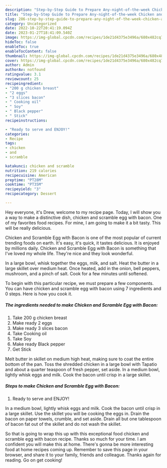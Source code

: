 ```yaml
---
description: "Step-by-Step Guide to Prepare Any-night-of-the-week Chicken and Scramble Egg with Bacon"
title: "Step-by-Step Guide to Prepare Any-night-of-the-week Chicken and Scramble Egg with Bacon"
slug: 286-step-by-step-guide-to-prepare-any-night-of-the-week-chicken-and-scramble-egg-with-bacon
category: Uncategorized
date: 2022-10-22T20:41:19.094Z
date: 2023-01-27T18:41:09.540Z
image: https://img-global.cpcdn.com/recipes/1de21d4375e3496a/680x482cq70/chicken-and-scramble-egg-with-bacon-recipe-main-photo.jpg
hideToc: false
enableToc: true
enableTocContent: false
thumbnail: https://img-global.cpcdn.com/recipes/1de21d4375e3496a/680x482cq70/chicken-and-scramble-egg-with-bacon-recipe-main-photo.jpg
cover: https://img-global.cpcdn.com/recipes/1de21d4375e3496a/680x482cq70/chicken-and-scramble-egg-with-bacon-recipe-main-photo.jpg
author: Admin
authorAv: notfound
ratingvalue: 3.1
reviewcount: 25
recipeingredient:
- "200 g chicken breast"
- "2 eggs"
- "3 slices bacon"
- " Cooking oil"
- " Soy"
- " Black pepper"
- " Stick"
recipeinstructions:

- "Ready to serve and ENJOY!"
categories:
- Recipe
tags:
- chicken
- and
- scramble

katakunci: chicken and scramble 
nutrition: 219 calories
recipecuisine: American
preptime: "PT28M"
cooktime: "PT35M"
recipeyield: "3"
recipecategory: Dessert

---
```



Hey everyone, it's Drew, welcome to my recipe page. Today, I will show you a way to make a distinctive dish, chicken and scramble egg with bacon. One of my favorites food recipes. For mine, I am going to make it a bit tasty. This will be really delicious.

Chicken and Scramble Egg with Bacon is one of the most popular of current trending foods on earth. It's easy, it's quick, it tastes delicious. It is enjoyed by millions daily. Chicken and Scramble Egg with Bacon is something that I've loved my whole life. They're nice and they look wonderful.

In a large bowl, whisk together the eggs, milk, and salt. Heat the butter in a large skillet over medium heat. Once heated, add in the onion, bell peppers, mushroom, and a pinch of salt. Cook for a few minutes until softened.


To begin with this particular recipe, we must prepare a few components. You can have chicken and scramble egg with bacon using 7 ingredients and 0 steps. Here is how you cook it.

<!--inarticleads1-->

##### The ingredients needed to make Chicken and Scramble Egg with Bacon:

1. Take 200 g chicken breast
1. Make ready 2 eggs
1. Make ready 3 slices bacon
1. Take  Cooking oil
1. Take  Soy
1. Make ready  Black pepper
1. Get  Stick


Melt butter in skillet on medium high heat, making sure to coat the entire bottom of the pan. Toss the shredded chicken in a large bowl with Tapatio and about a quarter teaspoon of fresh pepper, set aside. In a medium bowl, lightly whisk eggs and milk. Cook the bacon until crisp in a large skillet. 

<!--inarticleads2-->

##### Steps to make Chicken and Scramble Egg with Bacon:


1. Ready to serve and ENJOY!

In a medium bowl, lightly whisk eggs and milk. Cook the bacon until crisp in a large skillet. Use the skillet you will be cooking the eggs in. Drain the bacon on paper towels, crumble, and set aside. Drain all but one tablespoon of bacon fat out of the skillet and do not wash the skillet. 

So that is going to wrap this up with this exceptional food chicken and scramble egg with bacon recipe. Thanks so much for your time. I am confident you will make this at home. There's gonna be more interesting food at home recipes coming up. Remember to save this page in your browser, and share it to your family, friends and colleague. Thanks again for reading. Go on get cooking!
